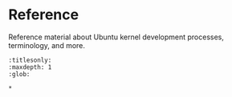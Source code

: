 # Reference

Reference material about Ubuntu kernel development processes, terminology, and
more.

```{toctree}
:titlesonly:
:maxdepth: 1
:glob:

*
```